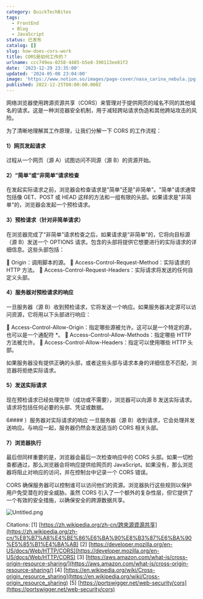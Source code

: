 ```yaml
---
category: QuickTechBites
tags:
  - FrontEnd
  - Blog
  - JavaScript
status: 已发布
catalog: []
slug: how-does-cors-work
title: CORS是如何工作的？
urlname: ccc749ea-0258-4485-b5e8-390113ee81f2
date: '2023-12-29 23:35:00'
updated: '2024-05-08 23:04:00'
image: 'https://www.notion.so/images/page-cover/nasa_carina_nebula.jpg'
published: 2022-12-25T08:00:00.000Z
---
```


网络浏览器使用跨源资源共享（CORS）来管理对于提供网页的域名不同的其他域名的请求。这是一种浏览器安全机制，用于减轻跨站请求伪造和其他跨站攻击的风险。


为了清晰地理解其工作原理，让我们分解一下 CORS 的工作流程：


#### 1）网页发起请求
过程从一个网页（源 A）试图访问不同源（源 B）的资源开始。


#### 2）“简单”或“非简单”请求检查
在发起实际请求之前，浏览器会检查请求是"简单"还是"非简单"。"简单"请求通常包括像 GET、POST 或 HEAD 这样的方法和一组有限的头部。如果请求是"非简单"的，浏览器会发起一个预检请求。


#### 3）预检请求（针对非简单请求）
在浏览器完成了“非简单”请求检查之后，如果请求是“非简单”的，它将向目标源（源 B）发送一个 OPTIONS 请求。包含的头部将提供它想要进行的实际请求的详细信息。这些头部包括：


🔸 Origin：调用脚本的源。
🔸 Access-Control-Request-Method：实际请求的 HTTP 方法。
🔸 Access-Control-Request-Headers：实际请求将发送的任何自定义头部。


#### 4）服务器对预检请求的响应
一旦服务器（源 B）收到预检请求，它将发送一个响应。如果服务器决定源可以访问资源，它将用以下头部进行响应：


🔹 Access-Control-Allow-Origin：指定哪些源被允许。这可以是一个特定的源，也可以是一个通配符 *。
🔹 Access-Control-Allow-Methods：指定哪些 HTTP 方法被允许。
🔹 Access-Control-Allow-Headers：指定可以使用哪些 HTTP 头部。


如果服务器没有提供正确的头部，或者这些头部与请求本身的详细信息不匹配，浏览器将拒绝实际请求。


#### 5）发送实际请求
现在预检请求已经处理完毕（成功或不需要），浏览器可以向源 B 发送实际请求。请求将包括任何必要的头部、凭证或数据。


6#### ）服务器对实际请求的响应
一旦服务器（源 B）收到请求，它会处理并发送响应。与响应一起，服务器仍然会发送适当的 CORS 相关头部。


#### 7）浏览器执行
最后但同样重要的是，浏览器会最后一次检查响应中的 CORS 头部。如果一切检查都通过，那么浏览器会将响应提供给网页的 JavaScript。如果没有，那么浏览器将阻止对响应的访问，并在控制台中记录一个 CORS 错误。


CORS 确保服务器可以控制谁可以访问他们的资源。浏览器执行这些规则以保护用户免受潜在的安全威胁。虽然 CORS 引入了一个额外的复杂性层，但它提供了一个有效的安全措施，以确保安全的跨源数据共享。


![Untitled.png](https://prod-files-secure.s3.us-west-2.amazonaws.com/5d24fe63-e567-4804-86f9-9fdc62e13082/b3deb140-f22b-4520-bcee-759301567801/Untitled.png?X-Amz-Algorithm=AWS4-HMAC-SHA256&X-Amz-Content-Sha256=UNSIGNED-PAYLOAD&X-Amz-Credential=ASIAZI2LB466UDR5HVKA%2F20250401%2Fus-west-2%2Fs3%2Faws4_request&X-Amz-Date=20250401T213434Z&X-Amz-Expires=3600&X-Amz-Security-Token=IQoJb3JpZ2luX2VjEF0aCXVzLXdlc3QtMiJHMEUCIAGwTrbtYzKVFuUJgUPecBK4ceV3KagN6LpoQsUrfsuPAiEAhorN%2Fo9Vdno6XqnHRpq7%2BIH0BM%2BJppSG0Yc2wvWIAkIqiAQIxv%2F%2F%2F%2F%2F%2F%2F%2F%2F%2FARAAGgw2Mzc0MjMxODM4MDUiDGvJRFd4iAgEU2krzCrcA6uUGzStg5pyYHyyF58krADUgXJ4lq%2FtjIbTzJCkZoNR%2FjLeYTgd%2BanBw4mjI6iP0Igl7XNwSjn5FFR2bTT44pBTAiACrsWTonD6wXI4hbeIKwAnwe%2BHeSNRtMod6VDTcCqT0koADzA8mZiuc6bz7H0sD8D%2Bp9oTw7slngfu1JjWIzTffwxaF7t%2Ffor3BH%2Fc3s4UXkvcKsa8yzB7udD4%2FmuEpKPjUqPZKuo7HEZCE0p1bHKdLccejua7%2B0rL5SwqS1JhQGB6lgSzhiNUumJ2F2d9%2Fbp%2BX3gjySeR8PU0eEiVtRpsOozQLGL82L02ugXI%2BkXji4XD2jULd1nd3spvcBGZEauKhhF5QNN%2FLyR8BFF5PR6jt6hgarj7SQ7kGI9ZlWMTVVz0%2BLe%2BO7sRZOR7xVarPFLdG5EkBwn6N%2FPXreU1owZGsAgwyZfpQXX2dLLZ8CCEYNHisTspkdd68cRz4%2BLXUUvjObDFQSywGswIDvGv0UUATzpbUF%2B%2F3rFpAbEpwzgTbNaYY%2BKg4HlLT5zejbibAwSgmgb1d96WQqLJwC62WXoJeHtPOQaqrF1nmNpiD9CjwBCsaOLo2BV4AZs%2BetRx7oqyDN%2BCW2zVNZ6qHTJjEOu8XBvLUUTN7h%2BfMNqnsb8GOqUBS1L87ly%2F05jEg%2Ba632jF%2Fq4fu1HkYWPa%2BRdYLQO3jBET0RMc%2BSR92viHLXW5k3VFg6eU7%2FHewLQ4xFgyyGoGHMjYFZdUQKghNkzDs0t2GnrrT0Oi9W2Ob8VW5eLVfCKej6PU4OZNLQO5KAimpXtTD2TP%2F1omMAdFHd5tEAMbPTgaVE%2FeKzCz3LJBN0r8E16jLjptGi0NiHtLBsHBsX%2Fh3hctex5Q&X-Amz-Signature=07eab109c91fd94268b689302f7ba012ccb30f2f5fddfb5fcee91e666dc9bf86&X-Amz-SignedHeaders=host&x-id=GetObject)


Citations:
[1] [https://zh.wikipedia.org/zh-cn/跨來源資源共享](https://zh.wikipedia.org/zh-cn/%E8%B7%A8%E4%BE%86%E6%BA%90%E8%B3%87%E6%BA%90%E5%85%B1%E4%BA%AB)
[2] [https://developer.mozilla.org/en-US/docs/Web/HTTP/CORS](https://developer.mozilla.org/en-US/docs/Web/HTTP/CORS)
[3] [https://aws.amazon.com/what-is/cross-origin-resource-sharing/](https://aws.amazon.com/what-is/cross-origin-resource-sharing/)
[4] [https://en.wikipedia.org/wiki/Cross-origin_resource_sharing](https://en.wikipedia.org/wiki/Cross-origin_resource_sharing)
[5] [https://portswigger.net/web-security/cors](https://portswigger.net/web-security/cors)

